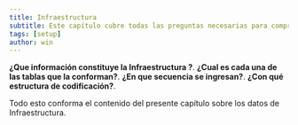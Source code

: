 ```yaml
---
title: Infraestructura
subtitle: Este capítulo cubre todas las preguntas necesarias para comprender claramente qué es la infraestructura AM y para qué sirve.
tags: [setup]
author: win
---
```




**¿Que información constituye la Infraestructura ?**. 
**¿Cual es cada una de las tablas que  la conforman?**. 
**¿En que secuencia se ingresan?**. 
**¿Con  qué estructura de codificación?**.  

Todo esto conforma el contenido del presente capítulo sobre los datos de Infraestructura.



